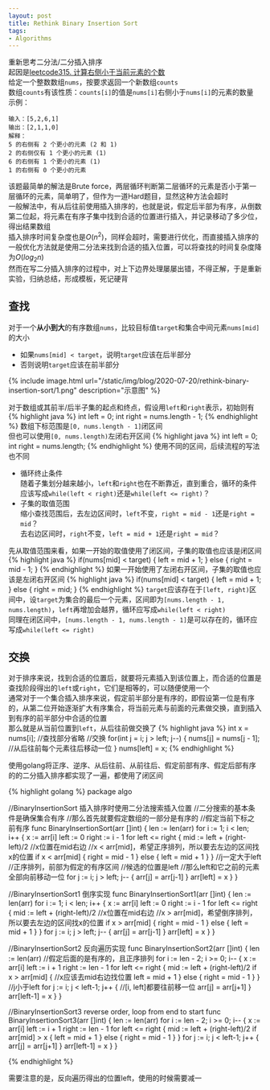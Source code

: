 ```yaml
---
layout: post
title: Rethink Binary Insertion Sort
tags: 
- Algorithms
---
```

重新思考二分法/二分插入排序    
起因是[leetcode315. 计算右侧小于当前元素的个数](https://leetcode-cn.com/problems/count-of-smaller-numbers-after-self/)   
给定一个整数数组`nums`，按要求返回一个新数组`counts`    
数组`counts`有该性质：`counts[i]`的值是`nums[i]`右侧小于`nums[i]`的元素的数量   
示例：    
```
输入：[5,2,6,1]
输出：[2,1,1,0] 
解释：
5 的右侧有 2 个更小的元素 (2 和 1)
2 的右侧仅有 1 个更小的元素 (1)
6 的右侧有 1 个更小的元素 (1)
1 的右侧有 0 个更小的元素
```
该题最简单的解法是Brute force，两层循环判断第二层循环的元素是否小于第一层循环的元素，简单明了，但作为一道Hard题目，显然这种方法会超时    
一般解法中，有从后往前使用插入排序的，也就是说，假定后半部为有序，从倒数第二位起，将元素在有序子集中找到合适的位置进行插入，并记录移动了多少位，得出结果数组   
插入排序时间复杂度也是$O(n^2)$，同样会超时，需要进行优化，而直接插入排序的一般优化方法就是使用二分法来找到合适的插入位置，可以将查找的时间复杂度降为$O(log_{2}n)$     
然而在写二分插入排序的过程中，对上下边界处理屡屡出错，不得正解，于是重新实验，归纳总结，形成模板，死记硬背    

## 查找
对于一个<strong>从小到大</strong>的有序数组`nums`，比较目标值`target`和集合中间元素`nums[mid]`的大小    
- 如果`nums[mid] < target`，说明`target`应该在后半部分
- 否则说明`target`应该在前半部分

{% include image.html url="/static/img/blog/2020-07-20/rethink-binary-insertion-sort/1.png" description="示意图" %}

对于数组或其前半/后半子集的起点和终点，假设用`left`和`right`表示，初始则有
{% highlight java %}
int left = 0;
int right = nums.length - 1;
{% endhighlight %}
数组下标范围是`[0, nums.length - 1]`闭区间    
但也可以使用`[0, nums.length)`左闭右开区间
{% highlight java %}
int left = 0;
int right = nums.length;
{% endhighlight %}
使用不同的区间，后续流程的写法也不同    

- 循环终止条件   
随着子集划分越来越小，`left`和`right`也在不断靠近，直到重合，循环的条件应该写成`while(left < right)`还是`while(left <= right)`？
- 子集的取值范围    
缩小查找范围后，去左边区间时，`left`不变，`right = mid - 1`还是`right = mid`？    
去右边区间时，`right`不变，`left = mid + 1`还是`right = mid`？    
    
先从取值范围来看，如果一开始的取值使用了闭区间，子集的取值也应该是闭区间
{% highlight java %}
if(nums[mid] < target) {
    left = mid + 1;
} else {
    right = mid - 1;
}
{% endhighlight %}
如果一开始使用了左闭右开区间，子集的取值也应该是左闭右开区间
{% highlight java %}
if(nums[mid] < target) {
    left = mid + 1;
} else {
    right = mid; 
}
{% endhighlight %}
`target`应该存在于`[left, right)`区间中，设`target`为集合的最后一个元素，区间即为`[nums.length - 1, nums.length)`，`left`再增加会越界，循环应写成`while(left < right)`    
同理在闭区间中，`[nums.length - 1, nums.length - 1]`是可以存在的，循环应写成`while(left <= right)`    

## 交换
对于排序来说，找到合适的位置后，就要将元素插入到该位置上，而合适的位置是查找阶段得出的`left`或`right`，它们是相等的，可以随便使用一个    
通常对于一个集合插入排序来说，假定前半部分是有序的，即假设第一位是有序的，从第二位开始逐渐扩大有序集合，将当前元素与前面的元素做交换，直到插入到有序的前半部分中合适的位置    
那么就是从当前位置到`left`，从后往前做交换了
{% highlight java %}
int x = nums[i];
//查找部分省略
//交换
for(int j = i; j > left; j--) {
    nums[j] = nums[j - 1]; //从后往前每个元素往后移动一位
}
nums[left] = x;
{% endhighlight %}

使用golang将正序、逆序、从后往前、从前往后、假定前部有序、假定后部有序的的二分插入排序都实现了一遍，都使用了闭区间

{% highlight golang %}
package algo

//BinaryInsertionSort 插入排序时使用二分法搜索插入位置
//二分搜索的基本条件是确保集合有序
//那么首先就要假定数组的一部分是有序的
//假定当前下标之前有序
func BinaryInsertionSort(arr []int) {
    len := len(arr)
    for i := 1; i < len; i++ {
        x := arr[i]
        left := 0
        right := i - 1
        for left <= right {
            mid := left + (right-left)/2
            //x位置在mid右边
            //x < arr[mid]，希望正序排列，所以要去左边的区间找x的位置
            if x < arr[mid] {
                right = mid - 1
            } else {
                left = mid + 1
            }
        }
        //j一定大于left
        //正序排列，前部为假定的有序区间
        //候选的位置是left
        //那么left和它之前的元素全部向前移动一位
        for j := i; j > left; j-- {
            arr[j] = arr[j-1]
        }
        arr[left] = x
    }
}

//BinaryInsertionSort1 倒序实现
func BinaryInsertionSort1(arr []int) {
    len := len(arr)
    for i := 1; i < len; i++ {
        x := arr[i]
        left := 0
        right := i - 1
        for left <= right {
            mid := left + (right-left)/2
            //x位置在mid右边
            //x > arr[mid]，希望倒序排列，所以要去左边的区间找x的位置
            if x > arr[mid] {
                right = mid - 1
            } else {
                left = mid + 1
            }
        }
        for j := i; j > left; j-- {
            arr[j] = arr[j-1]
        }
        arr[left] = x
    }
}

//BinaryInsertionSort2 反向遍历实现
func BinaryInsertionSort2(arr []int) {
    len := len(arr)
    //假定后面的是有序的，且正序排列
    for i := len - 2; i >= 0; i-- {
        x := arr[i]
        left := i + 1
        right := len - 1
        for left <= right {
            mid := left + (right-left)/2
            if x > arr[mid] {
                //x应该去mid右边找位置
                left = mid + 1
            } else {
                right = mid - 1
            }
        }
        //j小于left
        for j := i; j < left-1; j++ {
            //[i, left]都要往前移一位
            arr[j] = arr[j+1]
        }
        arr[left-1] = x
    }
}

//BinaryInsertionSort3 reverse order, loop from end to start
func BinaryInsertionSort3(arr []int) {
    len := len(arr)
    for i := len - 2; i >= 0; i-- {
        x := arr[i]
        left := i + 1
        right := len - 1
        for left <= right {
            mid := left + (right-left)/2
            if arr[mid] > x {
                left = mid + 1
            } else {
                right = mid - 1
            }
        }
        for j := i; j < left-1; j++ {
            arr[j] = arr[j+1]
        }
        arr[left-1] = x
    }
}

{% endhighlight %}

需要注意的是，反向遍历得出的位置left，使用的时候需要减一
